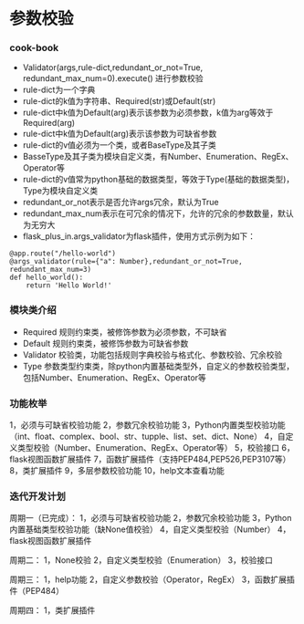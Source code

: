 # 参数校验

### cook-book
+ Validator(args,rule-dict,redundant_or_not=True, redundant_max_num=0).execute() 进行参数校验
+ rule-dict为一个字典
+ rule-dict的k值为字符串、Required(str)或Default(str)
+ rule-dict中k值为Default(arg)表示该参数为必须参数，k值为arg等效于Required(arg)
+ rule-dict中k值为Default(arg)表示该参数为可缺省参数
+ rule-dict的v值必须为一个类，或者BaseType及其子类
+ BasseType及其子类为模块自定义类，有Number、Enumeration、RegEx、Operator等
+ rule-dict的v值常为python基础的数据类型，等效于Type(基础的数据类型)，Type为模块自定义类
+ redundant_or_not表示是否允许args冗余，默认为True
+ redundant_max_num表示在可冗余的情况下，允许的冗余的参数数量，默认为无穷大
+ flask_plus_in.args_validator为flask插件，使用方式示例为如下：  
```python3
@app.route("/hello-world")
@args_validator(rule={"a": Number},redundant_or_not=True, redundant_max_num=3)
def hello_world():
    return 'Hello World!'
```


### 模块类介绍
+ Required      规则约束类，被修饰参数为必须参数，不可缺省
+ Default       规则约束类，被修饰参数为可缺省参数
+ Validator     校验类，功能包括规则字典校验与格式化、参数校验、冗余校验
+ Type          参数类型约束类，除python内置基础类型外，自定义的参数校验类型，包括Number、Enumeration、RegEx、Operator等
 

### 功能枚举
1，必须与可缺省校验功能
2，参数冗余校验功能
3，Python内置类型校验功能（int、float、complex、bool、str、tupple、list、set、dict、None）
4，自定义类型校验（Number、Enumeration、RegEx、Operator等）
5，校验接口
6，flask视图函数扩展插件
7，函数扩展插件（支持PEP484,PEP526,PEP3107等）
8，类扩展插件
9，多层参数校验功能
10，help文本查看功能

### 迭代开发计划
周期一（已完成）：
1，必须与可缺省校验功能
2，参数冗余校验功能
3，Python内置基础类型校验功能（缺None值校验）
4，自定义类型校验（Number）
4，flask视图函数扩展插件

周期二：
1，None校验
2，自定义类型校验（Enumeration）
3，校验接口

周期三：
1，help功能
2，自定义参数校验（Operator，RegEx）
3，函数扩展插件（PEP484）

周期四：
1，类扩展插件


